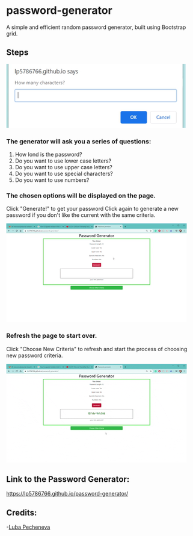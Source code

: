 # password-generator

A simple and efficient random password generator, built using Bootstrap grid.

## Steps

![prompts gif](assets/gif/prompts.gif)

### The generator will ask you a series of questions:

1. How lond is the password?
2. Do you want to use lower case letters?
3. Do you want to use upper case letters?
4. Do you want to use special characters?
5. Do you want to use numbers?

### The chosen options will be displayed on the page.

Click "Generate!" to get your password
Click again to generate a new password if you don't like the current with the same criteria.

![generate gif](assets/gif/generate.gif)

### Refresh the page to start over.

Click "Choose New Criteria" to refresh and start the process of choosing new password criteria.

![refresh.gif](assets/gif/refresh.gif)


## Link to the Password Generator:

https://lp5786766.github.io/password-generator/

## Credits:
-[Luba Pecheneva](https://github.com/lp5786766)
